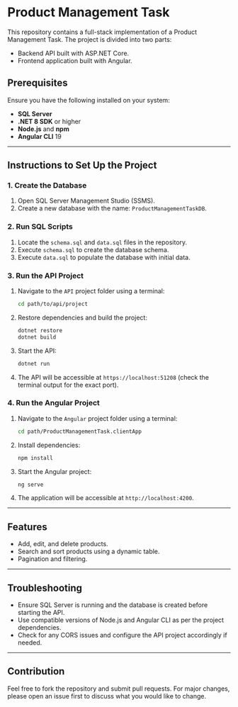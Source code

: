# Product Management Task

This repository contains a full-stack implementation of a Product Management Task. The project is divided into two parts:
- Backend API built with ASP.NET Core.
- Frontend application built with Angular.

## Prerequisites
Ensure you have the following installed on your system:
- **SQL Server**
- **.NET 8 SDK** or higher
- **Node.js** and **npm**
- **Angular CLI** 19

---

## Instructions to Set Up the Project

### 1. Create the Database
1. Open SQL Server Management Studio (SSMS).
2. Create a new database with the name: `ProductManagementTaskDB`.

### 2. Run SQL Scripts
1. Locate the `schema.sql` and `data.sql` files in the repository.
2. Execute `schema.sql` to create the database schema.
3. Execute `data.sql` to populate the database with initial data.

### 3. Run the API Project
1. Navigate to the `API` project folder using a terminal:
   ```bash
   cd path/to/api/project
   ```
2. Restore dependencies and build the project:
   ```bash
   dotnet restore
   dotnet build
   ```
3. Start the API:
   ```bash
   dotnet run
   ```
4. The API will be accessible at `https://localhost:51208` (check the terminal output for the exact port).

### 4. Run the Angular Project
1. Navigate to the `Angular` project folder using a terminal:
   ```bash
   cd path/ProductManagementTask.clientApp
   ```
2. Install dependencies:
   ```bash
   npm install
   ```
3. Start the Angular project:
   ```bash
   ng serve
   ```
4. The application will be accessible at `http://localhost:4200`.

---

## Features
- Add, edit, and delete products.
- Search and sort products using a dynamic table.
- Pagination and filtering.

---

## Troubleshooting
- Ensure SQL Server is running and the database is created before starting the API.
- Use compatible versions of Node.js and Angular CLI as per the project dependencies.
- Check for any CORS issues and configure the API project accordingly if needed.

---

## Contribution
Feel free to fork the repository and submit pull requests. For major changes, please open an issue first to discuss what you would like to change.



